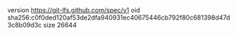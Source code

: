 version https://git-lfs.github.com/spec/v1
oid sha256:c0f0ded120af53de2dfa940931ec40675446cb792f80c681398d47d3c8b09d3c
size 26644
